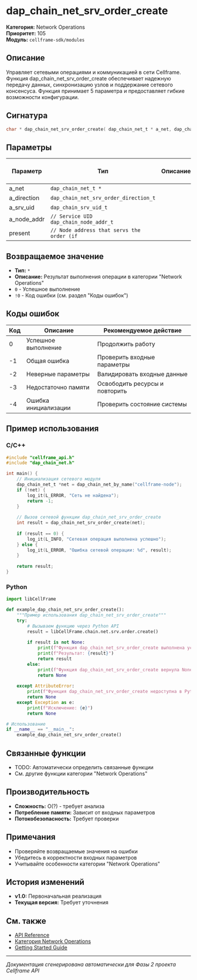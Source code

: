 # dap_chain_net_srv_order_create

**Категория:** Network Operations  
**Приоритет:** 105  
**Модуль:** `cellframe-sdk/modules`

## Описание
Управляет сетевыми операциями и коммуникацией в сети Cellframe. Функция dap_chain_net_srv_order_create обеспечивает надежную передачу данных, синхронизацию узлов и поддержание сетевого консенсуса. Функция принимает 5 параметра и предоставляет гибкие возможности конфигурации.

## Сигнатура
```c
char * dap_chain_net_srv_order_create( dap_chain_net_t * a_net, dap_chain_net_srv_order_direction_t a_direction, dap_chain_srv_uid_t a_srv_uid, // Service UID dap_chain_node_addr_t a_node_addr, // Node address that servs the order (if present) dap_chain_hash_fast_t a_tx_cond_hash, // Hash index of conditioned transaction attached with order uint256_t *a_price, //  service price in datoshi, for SERV_CLASS_ONCE ONCE for the whole service, for SERV_CLASS_PERMANENT  for one unit. dap_chain_net_srv_price_unit_uid_t a_price_unit, // Unit of service (seconds, megabytes, etc.) Only for SERV_CLASS_PERMANENT const char a_price_ticker[DAP_CHAIN_TICKER_SIZE_MAX], dap_time_t a_expires, // TS when the service expires const uint8_t *a_ext, uint32_t a_ext_size, uint64_t a_units, const char *a_region, int8_t a_continent_num, dap_enc_key_t *a_key ) {
```

## Параметры
| Параметр | Тип | Описание | Обязательный | Значение по умолчанию |
|----------|-----|----------|--------------|----------------------|
| a_net | `dap_chain_net_t *` |  | Нет | NULL |
| a_direction | `dap_chain_net_srv_order_direction_t` |  | Да | 0 |
| a_srv_uid | `dap_chain_srv_uid_t` |  | Да | 0 |
| a_node_addr | `// Service UID dap_chain_node_addr_t` |  | Да | 0 |
| present | `// Node address that servs the order (if` |  | Да | 0 |


## Возвращаемое значение
- **Тип:** `*`
- **Описание:** Результат выполнения операции в категории "Network Operations"
- `0` - Успешное выполнение
- `!0` - Код ошибки (см. раздел "Коды ошибок")

## Коды ошибок
| Код | Описание | Рекомендуемое действие |
|-----|----------|----------------------|
| 0 | Успешное выполнение | Продолжить работу |
| -1 | Общая ошибка | Проверить входные параметры |
| -2 | Неверные параметры | Валидировать входные данные |
| -3 | Недостаточно памяти | Освободить ресурсы и повторить |
| -4 | Ошибка инициализации | Проверить состояние системы |

## Пример использования

### C/C++
```c
#include "cellframe_api.h"
#include "dap_chain_net.h"

int main() {
    // Инициализация сетевого модуля
    dap_chain_net_t *net = dap_chain_net_by_name("cellframe-node");
    if (!net) {
        log_it(L_ERROR, "Сеть не найдена");
        return -1;
    }
    
    // Вызов сетевой функции dap_chain_net_srv_order_create
    int result = dap_chain_net_srv_order_create(net);
    
    if (result == 0) {
        log_it(L_INFO, "Сетевая операция выполнена успешно");
    } else {
        log_it(L_ERROR, "Ошибка сетевой операции: %d", result);
    }
    
    return result;
}
```

### Python
```python
import libCellFrame

def example_dap_chain_net_srv_order_create():
    """Пример использования dap_chain_net_srv_order_create"""
    try:
        # Вызываем функцию через Python API
        result = libCellFrame.chain.net.srv.order.create()
        
        if result is not None:
            print(f"Функция dap_chain_net_srv_order_create выполнена успешно")
            print(f"Результат: {result}")
            return result
        else:
            print(f"Функция dap_chain_net_srv_order_create вернула None")
            return None
            
    except AttributeError:
        print(f"Функция dap_chain_net_srv_order_create недоступна в Python API")
        return None
    except Exception as e:
        print(f"Исключение: {e}")
        return None

# Использование
if __name__ == "__main__":
    example_dap_chain_net_srv_order_create()
```

## Связанные функции
- TODO: Автоматически определить связанные функции
- См. другие функции категории "Network Operations"

## Производительность
- **Сложность:** O(?) - требует анализа
- **Потребление памяти:** Зависит от входных параметров
- **Потокобезопасность:** Требует проверки

## Примечания
- Проверяйте возвращаемые значения на ошибки
- Убедитесь в корректности входных параметров
- Учитывайте особенности категории "Network Operations"

## История изменений
- **v1.0:** Первоначальная реализация
- **Текущая версия:** Требует уточнения

## См. также
- [API Reference](../README.md)
- [Категория Network Operations](../categories/network_operations.md)
- [Getting Started Guide](../../getting-started.md)

---
*Документация сгенерирована автоматически для Фазы 2 проекта Cellframe API*

